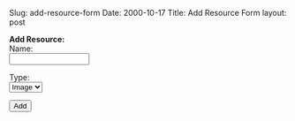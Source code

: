 Slug: add-resource-form
Date: 2000-10-17
Title: Add Resource Form
layout: post

<form action="/admin/conversations/redmonk/resources" method="POST" name="newResource">
<b>Add Resource:</b><br />
Name:<br /><input name="name" size="15" type="text" value="" /><p>
Type:<br /><select name="type"><option>Image</option>
<option>Link</option>
<option>Text</option>
</select><p><input name="submit" type="submit" value="Add" />
</p></p></form>
